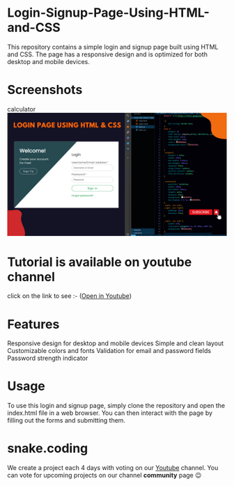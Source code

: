 # Login-Signup-Page-Using-HTML-and-CSS
This repository contains a simple login and signup page built using HTML and CSS. The page has a responsive design and is optimized for both desktop and mobile devices.


# Screenshots

calculator
![screenshot](Screenshot.png)

# Tutorial is available on youtube channel 
click on the link to see :- ([Open in Youtube]())

# Features

Responsive design for desktop and mobile devices
Simple and clean layout
Customizable colors and fonts
Validation for email and password fields
Password strength indicator

# Usage

To use this login and signup page, simply clone the repository and open the index.html file in a web browser. You can then interact with the page by filling out the forms and submitting them.


# snake.coding
We create a project each 4 days with voting on our <a href="https://youtube.com/@snakecoding_12" target="_blank">Youtube</a> channel.
You can vote for upcoming projects on our channel **community** page :wink:

